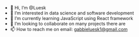 - 👋 Hi, I’m @Luesk
- 👀 I’m interested in data science and software development
- 🌱 I’m currently learning JavaScript using React framework
- 💞️ I’m looking to collaborate on many projects there are
- 📫 How to reach me on email: gabbieluesk1@gmail.com

<!---
Luesk/Luesk is a ✨ special ✨ repository because its `README.md` (this file) appears on your GitHub profile.
You can click the Preview link to take a look at your changes.
--->
